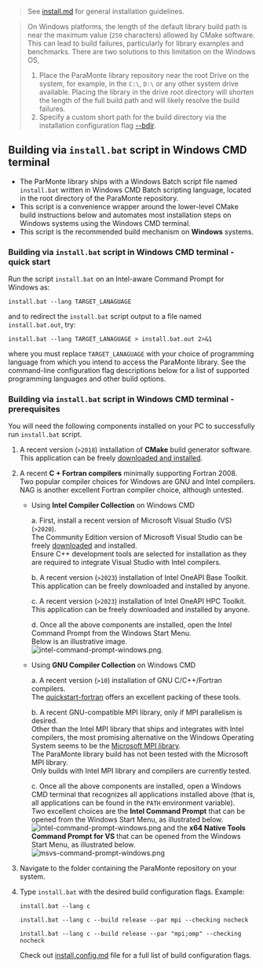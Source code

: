 > See [install.md](./install.md) for general installation guidelines.

> On Windows platforms, the length of the default library build path 
> is near the maximum value (`250` characters) allowed by CMake software.
> This can lead to build failures, particularly for library examples and benchmarks.
> There are two solutions to this limitation on the Windows OS,
> 1.    Place the ParaMonte library repository near the root Drive on the system,
>       for example, in the `C:\`, `D:\` or any other system drive available.
>       Placing the library in the drive root directory will shorten the length 
>       of the full build path and will likely resolve the build failures.
> 2.    Specify a custom short path for the build directory via the 
>       installation configuration flag [--bdir](./install.config.md#bdir).

##  Building via `install.bat` script in Windows CMD terminal

+   The ParMonte library ships with a Windows Batch script file named `install.bat`
    written in Windows CMD Batch scripting language, located in the root directory
    of the ParaMonte repository.
+   This script is a convenience wrapper around the lower-level CMake build
    instructions below and automates most installation steps
    on Windows systems using the Windows CMD terminal.
+   This script is the recommended build mechanism on **Windows** systems.

### Building via `install.bat` script in Windows CMD terminal - quick start

Run the script `install.bat` on an Intel-aware Command Prompt for Windows as:

```batch  
install.bat --lang TARGET_LANAGUAGE
```  

and to redirect the `install.bat` script output to a file named `install.bat.out`, try:

```batch  
install.bat --lang TARGET_LANAGUAGE > install.bat.out 2>&1
```  

where you must replace `TARGET_LANAGUAGE` with your choice of programming
language from which you intend to access the ParaMonte library. See the
command-line configuration flag descriptions below for a list of
supported programming languages and other build options.

### Building via `install.bat` script in Windows CMD terminal - prerequisites

You will need the following components installed
on your PC to successfully run `install.bat` script.

1.  A recent version (`>2018`) installation of **CMake** build generator software.  
    This application can be freely [downloaded and installed](https://cmake.org/download/).

2.  A recent **C + Fortran compilers** minimally supporting Fortran 2008.  
    Two popular compiler choices for Windows are GNU and Intel compilers.  
    NAG is another excellent Fortran compiler choice, although untested.

    +   Using **Intel Compiler Collection** on Windows CMD

        a.  First, install a recent version of Microsoft Visual Studio (VS) (`>2020`).  
            The Community Edition version of Microsoft Visual Studio can be freely 
            [downloaded](https://visualstudio.microsoft.com/vs/community/) and installed.  
            Ensure C++ development tools are selected for installation as they are
            required to integrate Visual Studio with Intel compilers.

        b.  A recent version (`>2023`) installation of Intel OneAPI Base Toolkit.  
            This application can be freely downloaded and installed by anyone.

        c.  A recent version (`>2023`) installation of Intel OneAPI HPC Toolkit.  
            This application can be freely downloaded and installed by anyone.

        d.  Once all the above components are installed, open the
            Intel Command Prompt from the Windows Start Menu.  
            Below is an illustrative image.  
            ![intel-command-prompt-windows.png](https://raw.githubusercontent.com/cdslaborg/paramonte/refs/heads/main/img/intel-command-prompt-windows.png).

    +   Using **GNU Compiler Collection** on Windows CMD

        a.  A recent version (`>10`) installation of GNU C/C++/Fortran compilers.  
            The [quickstart-fortran](https://github.com/LKedward/quickstart-fortran/releases)
            offers an excellent packing of these tools.

        b.  A recent GNU-compatible MPI library, only if MPI parallelism is desired.  
            Other than the Intel MPI library that ships and integrates with Intel compilers,
            the most promising alternative on the Windows Operating System seems to be the
            [Microsoft MPI library](https://github.com/microsoft/Microsoft-MPI).  
            The ParaMonte library build has not been tested with the Microsoft MPI library.  
            Only builds with Intel MPI library and compilers are currently tested.

        c.  Once all the above components are installed, open a Windows CMD terminal that
            recognizes all applications installed above (that is, all applications can
            be found in the `PATH` environment variable).  
            Two excellent choices are the **Intel Command Prompt** that 
            can be opened from the Windows Start Menu, as illustrated below.  
            ![intel-command-prompt-windows.png](https://raw.githubusercontent.com/cdslaborg/paramonte/refs/heads/main/img/intel-command-prompt-windows.png)
            and the **x64 Native Tools Command Prompt for VS** that 
            can be opened from the Windows Start Menu, as illustrated below.  
            ![msvs-command-prompt-windows.png](https://raw.githubusercontent.com/cdslaborg/paramonte/refs/heads/main/img/msvs-command-prompt-windows.png)

3.  Navigate to the folder containing the ParaMonte repository on your system.

4.  Type `install.bat` with the desired build configuration flags. Example:

    ```batch
    install.bat --lang c
    ```

    ```batch
    install.bat --lang c --build release --par mpi --checking nocheck
    ```

    ```batch
    install.bat --lang c --build release --par "mpi;omp" --checking nocheck
    ```

    Check out [install.config.md](./install.config.md) file for a full list of build configuration flags.
